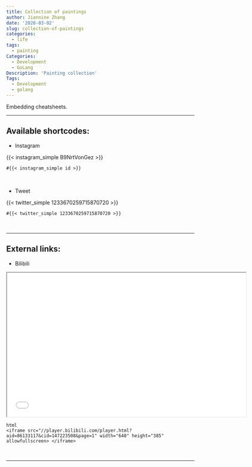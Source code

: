 ```yaml
---
title: Collection of paintings
author: Jiannine Zhang
date: '2020-03-02'
slug: collection-of-paintings
categories:
  - life
tags:
  - painting
Categories:
  - Development
  - GoLang
Description: 'Painting collection'
Tags:
  - Development
  - golang
---
```


Embedding cheatsheets.
<!--more-->
---
## Available shortcodes:

- Instagram

{{< instagram_simple B9NrtVonGez >}}

```
#{{< instagram_simple id >}}
```

<br>

- Tweet

{{< twitter_simple 1233670259715870720 >}}

```
#{{< twitter_simple 1233670259715870720 >}}
```

<br>

---

## External links:

- Bilibili

<iframe src="//player.bilibili.com/player.html?aid=86133117&cid=147223508&page=1" width="640" height="385" allowfullscreen> </iframe>

```
html
<iframe src="//player.bilibili.com/player.html?aid=86133117&cid=147223508&page=1" width="640" height="385" allowfullscreen> </iframe>
```

<br>

---


